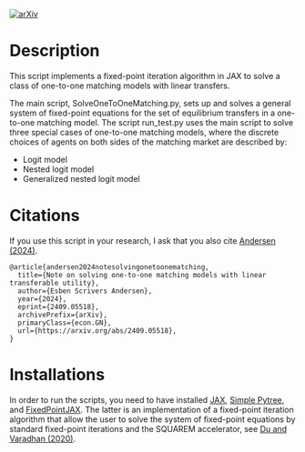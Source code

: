 
[![arXiv](https://img.shields.io/badge/arXiv-2112.14377-b31b1b.svg)](https://arxiv.org/pdf/2409.05518)

# Description
This script implements a fixed-point iteration algorithm in JAX to solve a class of one-to-one matching models with linear transfers.

The main script, SolveOneToOneMatching.py, sets up and solves a general system of fixed-point equations for the set of equilibrium transfers in a one-to-one matching model. The script run_test.py uses the main script to solve three special cases of one-to-one matching models, where the discrete choices of agents on both sides of the matching market are described by:
 - Logit model
 - Nested logit model
 - Generalized nested logit model

# Citations
If you use this script in your research, I ask that you also cite [Andersen (2024)](https://arxiv.org/pdf/2409.05518).


    @article{andersen2024notesolvingonetoonematching,
      title={Note on solving one-to-one matching models with linear transferable utility}, 
      author={Esben Scrivers Andersen},
      year={2024},
      eprint={2409.05518},
      archivePrefix={arXiv},
      primaryClass={econ.GN},
      url={https://arxiv.org/abs/2409.05518}, 
    }

# Installations
In order to run the scripts, you need to have installed [JAX](https://github.com/jax-ml/jax), [Simple Pytree](https://github.com/cgarciae/simple-pytree), and [FixedPointJAX](https://github.com/esbenscriver/FixedPointJAX). The latter is an implementation of a fixed-point iteration algorithm that allow the user to solve the system of fixed-point equations by standard fixed-point iterations and the SQUAREM accelerator, see [Du and Varadhan (2020)](https://www.jstatsoft.org/article/view/v092i07).

    





